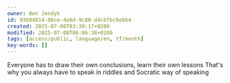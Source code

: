 ```yaml
---
owner: Ben Jendyk
id: 93b04814-86ce-4e6d-9c88-d4cbfbc8ebb4
created: 2025-07-06T03:39:17+0200
modified: 2025-07-08T06:06:38+0200
tags: [access/public, language/en, tf/month]
key-words: []
---
```


Everyone has to draw their own conclusions, learn their own lessons
That's why you always have to speak in riddles and Socratic way of speaking 
